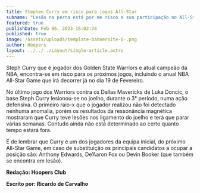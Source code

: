 ```yaml
---
title: Stephen Curry em risco para jogos All-Star
subname: "Lesão na perna está por me risco a sua participação no All-Star! "
featured: true
publishDate: Feb 06, 2023-16:02:28
published: true
image: /assets/uploads/template-bannersite-6-.png
author: Hoopers
layout: ../../../Layout/single-article.astro
---
```

<!--StartFragment-->

Steph Curry que é jogador dos Golden State Warriors e atual campeão da NBA, encontra-se em risco para os próximos jogos, incluindo o anual NBA All-Star Game que irá decorrer já no dia 19 de Fevereiro.

No último jogo dos Warriors contra os Dallas Mavericks de Luka Doncic, o base Steph Curry lesionou-se no joelho, durante o 3° período, numa ação defensiva. O primeiro raio-x que o jogador realizou não foi detectado nenhuma anomalia, porém os resultados da ressonância magnética mostraram que Curry teve lesões nos ligamento do joelho e terá que parar várias semanas. Contudo ainda não está determinado ao certo quanto tempo estará fora.



<!--EndFragment-->

É de lembrar que Curry é um dos jogadores da equipa inicial, do próximo All-Star Game, em caso de substituição os principais candidatos a ocupar a posição são: Anthony Edwards, De’Aaron Fox ou Devin Booker (que também se encontra em lesão).

**R﻿edação: Hoopers Club**

**Escrito por: Ricardo de Carvalho**

<!--EndFragment-->